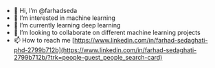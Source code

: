 - 👋 Hi, I’m @farhadseda
- 👀 I’m interested in machine learning
- 🌱 I’m currently learning deep learning
- 💞️ I’m looking to collaborate on different machine learning projects
- 📫 How to reach me [https://www.linkedin.com/in/farhad-sedaghati-phd-2799b712b](https://www.linkedin.com/in/farhad-sedaghati-2799b712b/?trk=people-guest_people_search-card)

<!---
farhadseda/farhadseda is a ✨ special ✨ repository because its `README.md` (this file) appears on your GitHub profile.
You can click the Preview link to take a look at your changes.
--->
